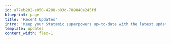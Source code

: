 ```yaml
---
id: a77eb282-e050-4288-b83d-789840e245fd
blueprint: page
title: 'Recent Updates'
intro: 'Keep your Statamic superpowers up-to-date with the latest updates to the docs.'
template: updates
content_width: flex-1
---
```

